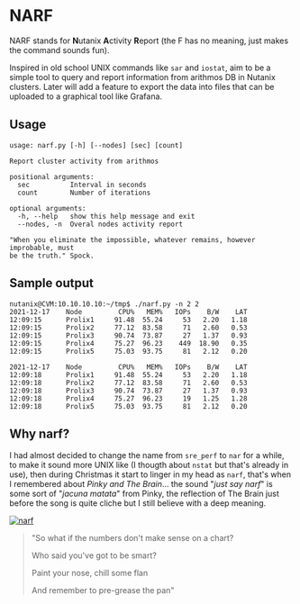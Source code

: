 # NARF

NARF stands for **N**utanix **A**ctivity **R**eport (the F has no meaning, just makes the command sounds fun).

Inspired in old school UNIX commands like `sar` and `iostat`, aim to be a simple tool to query and report information from arithmos DB in Nutanix clusters. Later will add a feature to export the data into files that can be uploaded to a graphical tool like Grafana.

## Usage
```
usage: narf.py [-h] [--nodes] [sec] [count]

Report cluster activity from arithmos

positional arguments:
  sec          Interval in seconds
  count        Number of iterations

optional arguments:
  -h, --help   show this help message and exit
  --nodes, -n  Overal nodes activity report

"When you eliminate the impossible, whatever remains, however improbable, must
be the truth." Spock.
```

## Sample output
```
nutanix@CVM:10.10.10.10:~/tmp$ ./narf.py -n 2 2
2021-12-17    Node         CPU%   MEM%   IOPs    B/W    LAT
12:09:15      Prolix1     91.48  55.24     53   2.20   1.18
12:09:15      Prolix2     77.12  83.58     71   2.60   0.53
12:09:15      Prolix3     90.74  73.87     27   1.37   0.93
12:09:15      Prolix4     75.27  96.23    449  18.90   0.35
12:09:15      Prolix5     75.03  93.75     81   2.12   0.20

2021-12-17    Node         CPU%   MEM%   IOPs    B/W    LAT
12:09:18      Prolix1     91.48  55.24     53   2.20   1.18
12:09:18      Prolix2     77.12  83.58     71   2.60   0.53
12:09:18      Prolix3     90.74  73.87     27   1.37   0.93
12:09:18      Prolix4     75.27  96.23     19   1.25   1.28
12:09:18      Prolix5     75.03  93.75     81   2.12   0.20
```

## Why narf?
I had almost decided to change the name from `sre_perf` to `nar` for a while, to make it sound more UNIX like (I thougth about `nstat` but that's already in use), then during Christmas it start to linger in my head as `narf`, that's when I remembered about _Pinky and The Brain_... the sound "_just say narf_" is some sort of "_jacuna matata_" from Pinky, the reflection of The Brain just before the song is quite cliche but I still believe with a deep meaning.

[![narf](https://user-images.githubusercontent.com/52970459/147395459-03f77395-12cb-429a-a7fa-0b773353e7b6.jpg)](https://www.youtube.com/watch?v=lZBQ0tXA-QM)

> "So what if the numbers don't make sense on a chart?
>
> Who said you've got to be smart?
> 
> Paint your nose, chill some flan
> 
> And remember to pre-grease the pan"

